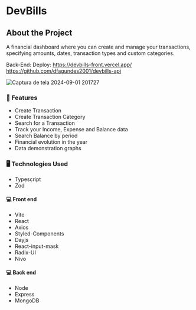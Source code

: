 # DevBills

## About the Project
A financial dashboard where you can create and manage your transactions, specifying amounts, dates, transaction types and custom categories.

Back-End: Deploy: https://devbills-front.vercel.app/ <br> https://github.com/dfagundes2001/devbills-api 

![Captura de tela 2024-09-01 201727](https://github.com/user-attachments/assets/7dbc60a2-a031-4e73-bd78-e3df4f6acdaf)

### 🔧 Features

* Create Transaction
* Create Transaction Category
* Search for a Transaction
* Track your Income, Expense and Balance data
* Search Balance by period
* Financial evolution in the year
* Data demonstration graphs

### 🖥 Technologies Used 

* Typescript
* Zod

#### 💻 Front end 
* Vite
* React
* Axios
* Styled-Components
* Dayjs
* React-input-mask
* Radix-UI
* Nivo

#### 💻 Back end
* Node
* Express
* MongoDB
